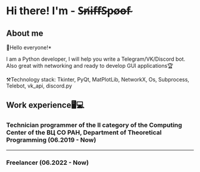 # Hi there! I'm - S̶n̸i̶f̴f̴S̵p̴o̸o̶f̴
## About me 
🎯Hello everyone!*

I am a Python developer, I will help you write a Telegram/VK/Discord bot. Also great with networking and ready to develop GUI applications🏆

⚒Technology stack: Tkinter, PyQt, MatPlotLib, NetworkX, Os, Subprocess, Telebot, vk_api, discord.py

## Work experience🖥💻
### Technician programmer of the II category of the Computing Center of the ВЦ СО РАН, Department of Theoretical Programming (06.2019 - Now)
---
### Freelancer (06.2022 - Now)

<!---
SniffSpoof/SniffSpoof is a ✨ special ✨ repository because its `README.md` (this file) appears on your GitHub profile.
You can click the Preview link to take a look at your changes.
--->
